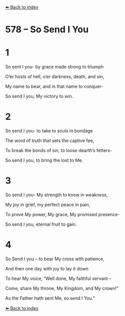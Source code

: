 [⬅️ Back to index](../README.md)

# 578 – So Send I You





# 1

So sent I you- by grace made strong to triumph

O’er hosts of hell, o’er darkness, death, and sin,

My name to bear, and in that name to conquer-

So send I you, My victory to win.



# 2

So send I you- to take to souls in bondage

The word of truth that sets the captive fee,

To break the bonds of sin, to loose dearth’s fetters-

So send I you, to bring the lost to Me.



# 3

So send I you- My strength to know in weakness,

My joy in grief, my perfect peace in pain,

To prove My power, My grace, My promised presence-

So send I you, eternal fruit to gain.



# 4

So Send I you – to bear My cross with patience,

And then one day with joy to lay it down

To hear My voice, “Well done, My faithful servant –

Come, share My throne, My Kingdom, and My crown!”

As the Father hath sent Me, so send I You.”

[⬅️ Back to index](../README.md)
